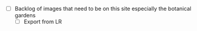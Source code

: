 - [ ] Backlog of images that need to be on this site especially the botanical gardens
  - [ ] Export from LR